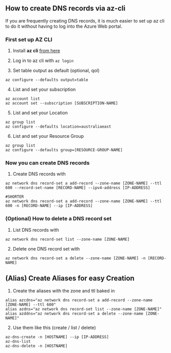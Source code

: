 ## How to create DNS records via az-cli
If you are frequently creating DNS records, it is much easier to set up az cli to do it without having to log into the Azure Web portal.

### First set up AZ CLI

1. Install **az cli** [from here](https://learn.microsoft.com/en-us/cli/azure/install-azure-cli)

2. Log in to az cli with
```az login```

3. Set table output as default (optional, qol)
```
az configure --defaults output=table
```
4. List and set your subscription
```
az account list
az account set --subscription [SUBSCRIPTION-NAME]
```

5. List and set your Location
```
az group list
az configure --defaults location=australiaeast
```

6. List and set your Resource Group
```
az group list
az configure --defaults group=[RESOURCE-GROUP-NAME]
```

### Now you can create DNS records

1. Create DNS records with
```
az network dns record-set a add-record --zone-name [ZONE-NAME] --ttl 600 --record-set-name [RECORD-NAME] --ipv4-address [IP-ADDRESS]

#SHORTER
az network dns record-set a add-record --zone-name [ZONE-NAME] --ttl 600 -n [RECORD-NAME] --ip [IP-ADDRESS]
```

### (Optional) How to delete a DNS record set
1. List DNS records with
```
az network dns record-set list --zone-name [ZONE-NAME]
```

2. Delete one DNS record set with
```
az network dns record-set a delete --zone-name [ZONE-NAME] -n [RECORD-NAME]
```

## (Alias) Create Aliases for easy Creation
1. Create the aliases with the zone and ttl baked in
```
alias azcdns="az network dns record-set a add-record --zone-name [ZONE-NAME] --ttl 600"
alias azdns="az network dns record-set list --zone-name [ZONE-NAME]"
alias azddns="az network dns record-set a delete --zone-name [ZONE-NAME]"
```

2. Use them like this (create / list / delete)
```
az-dns-create -n [HOSTNAME] --ip [IP-ADDRESS]
az-dns-list
az-dns-delete -n [HOSTNAME]
```
